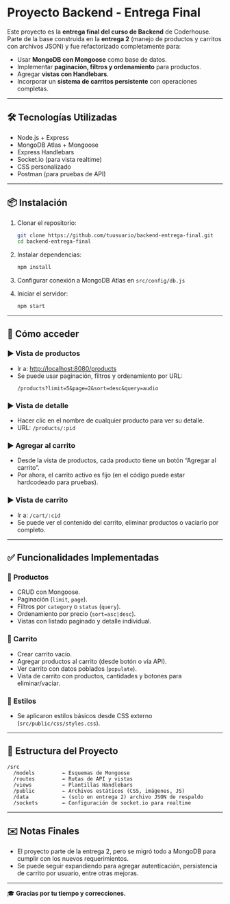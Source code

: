 # Proyecto Backend - Entrega Final

Este proyecto es la **entrega final del curso de Backend** de Coderhouse. Parte de la base construida en la **entrega 2** (manejo de productos y carritos con archivos JSON) y fue refactorizado completamente para:

- Usar **MongoDB con Mongoose** como base de datos.
- Implementar **paginación, filtros y ordenamiento** para productos.
- Agregar **vistas con Handlebars**.
- Incorporar un **sistema de carritos persistente** con operaciones completas.

---

## 🛠 Tecnologías Utilizadas

- Node.js + Express
- MongoDB Atlas + Mongoose
- Express Handlebars
- Socket.io (para vista realtime)
- CSS personalizado
- Postman (para pruebas de API)

---

## 📦 Instalación

1. Clonar el repositorio:
   ```bash
   git clone https://github.com/tuusuario/backend-entrega-final.git
   cd backend-entrega-final
   ```

2. Instalar dependencias:
   ```bash
   npm install
   ```

3. Configurar conexión a MongoDB Atlas en `src/config/db.js`

4. Iniciar el servidor:
   ```bash
   npm start
   ```

---

## 🚀 Cómo acceder

### ▶️ Vista de productos
- Ir a: [http://localhost:8080/products](http://localhost:8080/products)
- Se puede usar paginación, filtros y ordenamiento por URL:
  ```
  /products?limit=5&page=2&sort=desc&query=audio
  ```

### ▶️ Vista de detalle
- Hacer clic en el nombre de cualquier producto para ver su detalle.
- URL: `/products/:pid`

### ▶️ Agregar al carrito
- Desde la vista de productos, cada producto tiene un botón “Agregar al carrito”.
- Por ahora, el carrito activo es fijo (en el código puede estar hardcodeado para pruebas).

### ▶️ Vista de carrito
- Ir a: `/cart/:cid`
- Se puede ver el contenido del carrito, eliminar productos o vaciarlo por completo.

---

## ✅ Funcionalidades Implementadas

### 📘 Productos
- CRUD con Mongoose.
- Paginación (`limit`, `page`).
- Filtros por `category` o `status` (`query`).
- Ordenamiento por precio (`sort=asc|desc`).
- Vistas con listado paginado y detalle individual.

### 🛒 Carrito
- Crear carrito vacío.
- Agregar productos al carrito (desde botón o vía API).
- Ver carrito con datos poblados (`populate`).
- Vista de carrito con productos, cantidades y botones para eliminar/vaciar.

### 🎨 Estilos
- Se aplicaron estilos básicos desde CSS externo (`src/public/css/styles.css`).

---

## 📂 Estructura del Proyecto

```
/src
  /models         ← Esquemas de Mongoose
  /routes         ← Rutas de API y vistas
  /views          ← Plantillas Handlebars
  /public         ← Archivos estáticos (CSS, imágenes, JS)
  /data           ← (solo en entrega 2) archivo JSON de respaldo
  /sockets        ← Configuración de socket.io para realtime
```

---

## ✉️ Notas Finales

- El proyecto parte de la entrega 2, pero se migró todo a MongoDB para cumplir con los nuevos requerimientos.
- Se puede seguir expandiendo para agregar autenticación, persistencia de carrito por usuario, entre otras mejoras.

---

🎓 **Gracias por tu tiempo y correcciones.**
